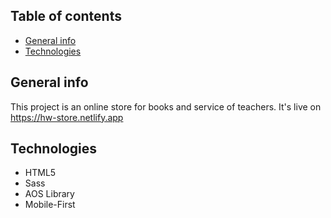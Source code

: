 ## Table of contents

- [General info](#general-info)
- [Technologies](#technologies)

## General info

This project is an online store for books and service of teachers.
It's live on https://hw-store.netlify.app

## Technologies

- HTML5
- Sass
- AOS Library
- Mobile-First
